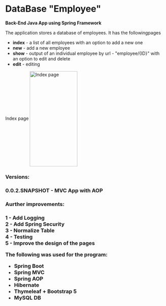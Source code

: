 # DataBase "Employee"
<b>Back-End Java App using Spring Framework</b>
<p>The application stores a database of employees. It has the followingpages</p>
<ul>
<li><b>index</b> - a list of all employees with an option to add a new one</li>
<li><b>new</b> - add a new employee</li>
<li><b>show</b> - output of an individual employee by url - "employee/{ID}" with an option to edit and delete</li>
<li><b>edit</b> - editing</li>
</ul>
  Index page
  <img src="https://postimg.cc/23LkMP6g" alt="Index page" title="Index page" align="center" width="150" height="300" /> <br/> 
<h3>Versions:<h3>
0.0.2.SNAPSHOT - MVC App with AOP
<br/>
<h3>Аurther improvements:<h3>
1 - Add Logging<br/>
2 - Add Spring Security<br/>
3 - Normalize Table<br/>
4 - Testing<br/>
5 - Improve the design of the pages<br/>

The following was used for the program:
<ul>
<li>Spring Boot</li>
<li>Spring MVC</li>
<li>Spring AOP</li>
<li>Hibernate</li>
<li>Thymeleaf + Bootstrap 5</li>
<li>MySQL DB</li>
</ul>
